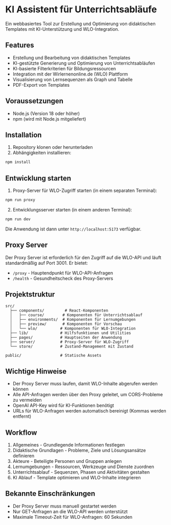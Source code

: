 # KI Assistent für Unterrichtsabläufe

Ein webbasiertes Tool zur Erstellung und Optimierung von didaktischen Templates mit KI-Unterstützung und WLO-Integration.

## Features

- Erstellung und Bearbeitung von didaktischen Templates
- KI-gestützte Generierung und Optimierung von Unterrichtsabläufen
- KI-basierte Filterkriterien für Bildungsressourcen
- Integration mit der Wirlernenonline.de (WLO) Plattform
- Visualisierung von Lernsequenzen als Graph und Tabelle
- PDF-Export von Templates

## Voraussetzungen

- Node.js (Version 18 oder höher)
- npm (wird mit Node.js mitgeliefert)

## Installation

1. Repository klonen oder herunterladen
2. Abhängigkeiten installieren:
```bash
npm install
```

## Entwicklung starten

1. Proxy-Server für WLO-Zugriff starten (in einem separaten Terminal):
```bash
npm run proxy
```

2. Entwicklungsserver starten (in einem anderen Terminal):
```bash
npm run dev
```

Die Anwendung ist dann unter `http://localhost:5173` verfügbar.

## Proxy Server

Der Proxy Server ist erforderlich für den Zugriff auf die WLO-API und läuft standardmäßig auf Port 3001. Er bietet:

- `/proxy` - Hauptendpunkt für WLO-API-Anfragen
- `/health` - Gesundheitscheck des Proxy-Servers

## Projektstruktur

```
src/
  ├── components/         # React-Komponenten
  │   ├── course/        # Komponenten für Unterrichtsablauf
  │   ├── environments/  # Komponenten für Lernumgebungen
  │   ├── preview/       # Komponenten für Vorschau
  │   └── wlo/          # Komponenten für WLO-Integration
  ├── lib/              # Hilfsfunktionen und Utilities
  ├── pages/            # Hauptseiten der Anwendung
  ├── server/           # Proxy-Server für WLO-Zugriff
  └── store/            # Zustand-Management mit Zustand

public/                 # Statische Assets
```

## Wichtige Hinweise

- Der Proxy Server muss laufen, damit WLO-Inhalte abgerufen werden können
- Alle API-Anfragen werden über den Proxy geleitet, um CORS-Probleme zu vermeiden
- OpenAI API-Key wird für KI-Funktionen benötigt
- URLs für WLO-Anfragen werden automatisch bereinigt (Kommas werden entfernt)

## Workflow

1. Allgemeines - Grundlegende Informationen festlegen
2. Didaktische Grundlagen - Probleme, Ziele und Lösungsansätze definieren
3. Akteure - Beteiligte Personen und Gruppen anlegen
4. Lernumgebungen - Ressourcen, Werkzeuge und Dienste zuordnen
5. Unterrichtsablauf - Sequenzen, Phasen und Aktivitäten gestalten
6. KI Ablauf - Template optimieren und WLO-Inhalte integrieren

## Bekannte Einschränkungen

- Der Proxy Server muss manuell gestartet werden
- Nur GET-Anfragen an die WLO-API werden unterstützt
- Maximale Timeout-Zeit für WLO-Anfragen: 60 Sekunden